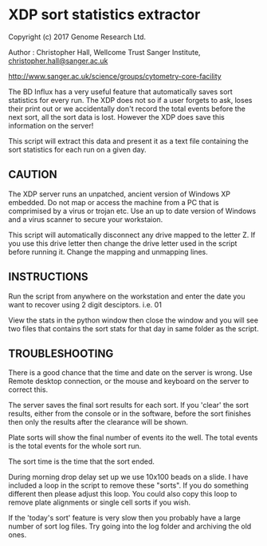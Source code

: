 # XDP sort statistics extractor

Copyright (c) 2017 Genome Research Ltd.

Author : Christopher Hall, Wellcome Trust Sanger Institute, christopher.hall@sanger.ac.uk

http://www.sanger.ac.uk/science/groups/cytometry-core-facility

The BD Influx has a very useful feature that automatically saves sort statistics for every run.  The XDP does not so if a user forgets to ask, loses their print out or we accidentally don't record the total events before the next sort, all the sort data is lost.  However the XDP does save this information on the server!  

This script will extract this data and present it as a text file containing the sort statistics for each run on a given day.

## CAUTION
The XDP server runs an unpatched, ancient version of Windows XP embedded.  Do not map or access the machine from a PC that is comprimised by a virus or trojan etc.  Use an up to date version of Windows and a virus scanner to secure your workstaion.

This script will automatically disconnect any drive mapped to the letter Z.  If you use this drive letter then change the drive letter used in the script before running it.  Change the mapping and unmapping lines.

## INSTRUCTIONS

Run the script from anywhere on the workstation and enter the date you want to recover using 2 digit desciptors.  i.e. 01

View the stats in the python window then close the window and you will see two files that contains the sort stats for that day in same folder as the script.

## TROUBLESHOOTING

There is a good chance that the time and date on the server is wrong.  Use Remote desktop connection, or the mouse and keyboard on the server to correct this.

The server saves the final sort results for each sort.  If you 'clear' the sort results, either from the console or in the software, before the sort finishes then only the results after the clearance will be shown. 

Plate sorts will show the final number of events ito the well.  The total events is the total events for the whole sort run.

The sort time is the time that the sort ended.

During morning drop delay set up we use 10x100 beads on a slide.  I have included a loop in the script to remove these "sorts".  If you do something different then please adjust this loop. You could also copy this loop to remove plate alignments or single cell sorts if you wish.

If the 'today's sort' feature is very slow then you probably have a large number of sort log files.  Try going into the log folder and archiving the old ones.
